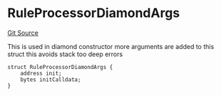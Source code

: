 # RuleProcessorDiamondArgs
[Git Source](https://github.com/thrackle-io/forte-rules-engine/blob/80d1936ea39e283e25322fe390d911cd354fcdef/src/protocol/economic/ruleProcessor/RuleProcessorDiamond.sol)

This is used in diamond constructor
more arguments are added to this struct
this avoids stack too deep errors


```solidity
struct RuleProcessorDiamondArgs {
    address init;
    bytes initCalldata;
}
```

